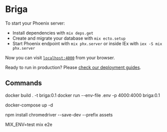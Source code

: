 # Briga

To start your Phoenix server:

  * Install dependencies with `mix deps.get`
  * Create and migrate your database with `mix ecto.setup`
  * Start Phoenix endpoint with `mix phx.server` or inside IEx with `iex -S mix phx.server`

Now you can visit [`localhost:4000`](http://localhost:4000) from your browser.

Ready to run in production? Please [check our deployment guides](https://hexdocs.pm/phoenix/deployment.html).

## Commands

docker build . -t briga:0.1
docker run --env-file .env -p 4000:4000 briga:0.1

docker-compose up -d

npm install chromedriver --save-dev --prefix assets

MIX_ENV=test mix e2e